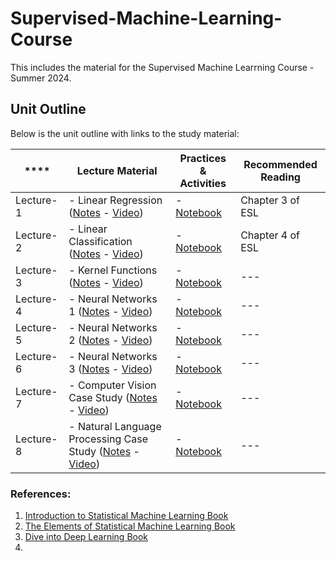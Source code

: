 # Supervised-Machine-Learning-Course
This includes the material for the Supervised Machine Learrning Course - Summer 2024.

## Unit Outline

Below is the unit outline with links to the study material:

| ****    | **Lecture Material**                                                                           | **Practices & Activities** | **Recommended Reading**  |
|-------------|----------------------------------------------------------------------------------------|----------------------------|--------------------------|
| Lecture-1   | - Linear Regression ([Notes](/lectures/lecture-1/1.pdf) - [Video](https://youtu.be/SdGC7mVkVoU))                                           | - [Notebook](lectures/lecture-1/Linear_Regression_California_Housing_Descriptive.ipynb)             | Chapter 3 of ESL |
| Lecture-2   | - Linear Classification ([Notes]() - [Video]())                                       | - [Notebook]()             |  Chapter 4 of ESL                        |
| Lecture-3   | - Kernel Functions ([Notes]() - [Video]())                                            | - [Notebook]()             | ---                       |
| Lecture-4   | - Neural Networks 1 ([Notes]() - [Video]())                                           | - [Notebook]()             | ---                       |
| Lecture-5   | - Neural Networks 2 ([Notes]() - [Video]())                                           | - [Notebook]()             | ---                       |
| Lecture-6   | - Neural Networks 3 ([Notes]() - [Video]())                                           | - [Notebook]()             | ---                       |
| Lecture-7   | - Computer Vision Case Study ([Notes]() - [Video]())                                  | - [Notebook]()             | ---                       |
| Lecture-8   | - Natural Language Processing Case Study ([Notes]() - [Video]())                     | - [Notebook]()             | ---                        |


### References:
1. [Introduction to Statistical Machine Learning Book](https://www.statlearning.com) 
2. [The Elements of Statistical Machine Learning Book](https://hastie.su.domains/ElemStatLearn)
3. [Dive into Deep Learning Book](https://d2l.ai)
4. 

